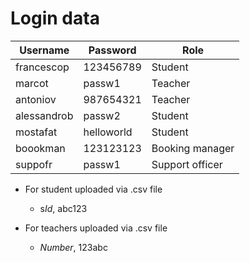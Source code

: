 # Login data
| Username    | Password   | Role            |
| ----------- | ---------- | --------------- |
| francescop  | 123456789  | Student         |
| marcot      | passw1     | Teacher         |
| antoniov    | 987654321  | Teacher         |
| alessandrob | passw2     | Student         |
| mostafat    | helloworld | Student         |
| boookman    | 123123123  | Booking manager |
| suppofr     | passw1     | Support officer |

- For student uploaded via .csv file
  - s*Id*, abc123

- For teachers uploaded via .csv file
  - *Number*, 123abc